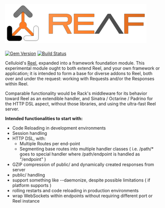 ![REAF](https://github.com/penultimatix/reaf/raw/master/logo-028.2Kj2.png)
====

[![Gem Version](https://badge.fury.io/rb/reef.png)](http://rubygems.org/gems/reef)
[![Build Status](https://secure.travis-ci.org/penultimatix/reef.png?branch=master)](http://travis-ci.org/penultimatix/reef)


Celluloid's [Reel](http://github.com/celluloid/reel), expanded into a framework foundation module.
This experimental module ought to both extend Reel, and your own framework or application; it is intended to form a base
for diverse addons to Reel, both over and under the request: working with Requests and/or the Responses within Reel.

Comparable functionality would be Rack's middleware for its behavior toward Reel as an extendible handler,
and Sinatra / Octarine / Padrino for the HTTP DSL aspect, without those libraries,
and using the ultra-fast Reel server.

**Intended functionalities to start with:**

* Code Reloading in development environments
* Session handling
* HTTP DSL, with:
  * Multiple Routes per end-point
  * Segmenting base routes into multiple handler classes
  ( i.e. /path/* goes to special handler where /path/endpoint is handled as "/endpoint" )
* GZIP compression of public/ and dynamically created responses from server
* public/ handling
* support something like --daemonize, despite possible limitations ( if platform supports )
* rolling restarts and code reloading in production environments
* wrap WebSockets within endpoints without requiring different port or Reel instance
